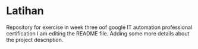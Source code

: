 # Latihan
Repository for exercise in week three oof google IT automation professional certification
I am editing the README file. Adding some more details about the project description.
